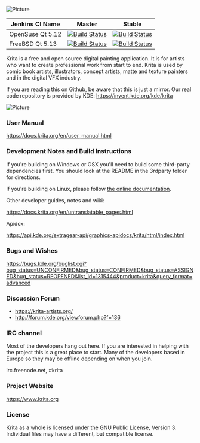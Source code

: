 ![Picture](https://krita.org/wp-content/uploads/2019/04/krita-logo-2019.png)

| Jenkins CI Name | Master | Stable |
| --------------- | ------ | ------ |
| OpenSuse Qt 5.12 | [![Build Status](https://build.kde.org/job/Extragear/job/krita/job/kf5-qt5%20SUSEQt5.12/badge/icon)](https://build.kde.org/job/Extragear/job/krita/job/kf5-qt5%20SUSEQt5.12/) |[![Build Status](https://build.kde.org/buildStatus/icon?job=Extragear%2Fkrita%2Fstable-kf5-qt5+SUSEQt5.12)](https://build.kde.org/job/Extragear/job/krita/job/stable-kf5-qt5%20SUSEQt5.12/)|
| FreeBSD Qt 5.13 | [![Build Status](https://build.kde.org/job/Extragear/job/krita/job/kf5-qt5%20FreeBSDQt5.13/badge/icon)](https://build.kde.org/job/Extragear/job/krita/job/kf5-qt5%20FreeBSDQt5.13/) |[![Build Status](https://build.kde.org/job/Extragear/job/krita/job/stable-kf5-qt5%20FreeBSDQt5.13/badge/icon)](https://build.kde.org/job/Extragear/job/krita/job/stable-kf5-qt5%20FreeBSDQt5.13/)|


Krita is a free and open source digital painting application. It is for artists who want to create professional work from start to end. Krita is used by comic book artists, illustrators, concept artists, matte and texture painters and in the digital VFX industry.

If you are reading this on Github, be aware that this is just a mirror. Our real
code repository is provided by KDE: https://invent.kde.org/kde/krita

![Picture](https://krita.org/wp-content/uploads/2016/04/krita-30-screenshot.jpg)


### User Manual
https://docs.krita.org/en/user_manual.html

### Development Notes and Build Instructions
If you're building on Windows or OSX you'll need to build some third-party dependencies first. You should look at the README in the 3rdparty folder for directions. 

If you're building on Linux, please follow [the online documentation](https://docs.krita.org/en/untranslatable_pages/building_krita.html).

Other developer guides, notes and wiki:

https://docs.krita.org/en/untranslatable_pages.html

Apidox:

https://api.kde.org/extragear-api/graphics-apidocs/krita/html/index.html

### Bugs and Wishes

https://bugs.kde.org/buglist.cgi?bug_status=UNCONFIRMED&bug_status=CONFIRMED&bug_status=ASSIGNED&bug_status=REOPENED&list_id=1315444&product=krita&query_format=advanced

### Discussion Forum
* https://krita-artists.org/
* http://forum.kde.org/viewforum.php?f=136

### IRC channel
Most of the developers hang out here. If you are interested in helping with the project this is a great place to start. Many of the developers based in Europe so they may be offline depending on when you join.

irc.freenode.net, #krita

### Project Website

https://www.krita.org

### License

Krita as a whole is licensed under the GNU Public License, Version 3. Individual files may have a different, but compatible license.
